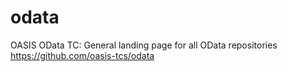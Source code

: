 # odata
OASIS OData TC: General landing page for all OData repositories https://github.com/oasis-tcs/odata

